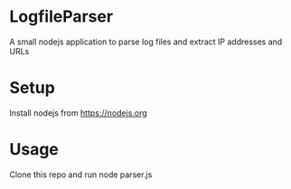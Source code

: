 # LogfileParser
A small nodejs application to parse log files and extract IP addresses and URLs

# Setup
Install nodejs from https://nodejs.org

# Usage
Clone this repo and run node parser.js
